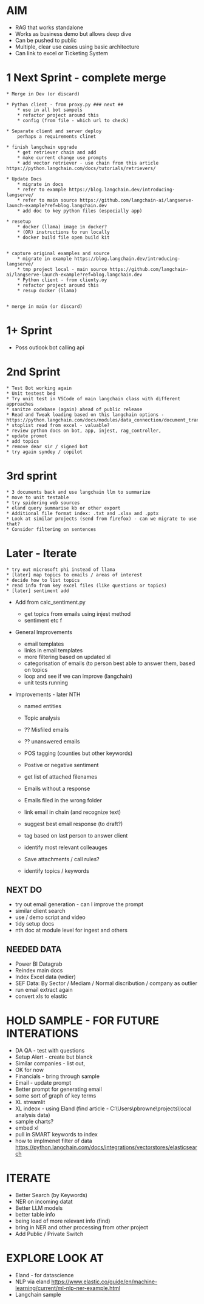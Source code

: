 # AIM
* RAG that works standalone
* Works as business demo but allows deep dive    
* Can be pushed to public   
* Multiple, clear use cases using basic architecture   
* Can link to excel or Ticketing System  

# 1 Next Sprint - complete merge
	* Merge in Dev (or discard)

	* Python client - from proxy.py ### next ##
		* use in all bot sampels
		* refactor project around this
		* config (from file - which url to check)

	* Separate client and server deploy
		perhaps a requirements clinet

	* finish langchain upgrade
		* get retriever chain and add
		* make current change use prompts
		* add vector retriever - use chain from this article https://python.langchain.com/docs/tutorials/retrievers/

	* Update Docs
		* migrate in docs
		* refer to example https://blog.langchain.dev/introducing-langserve/
		* refer to main source https://github.com/langchain-ai/langserve-launch-example?ref=blog.langchain.dev
		* add doc to key python files (especially app)

	* resetup 
		* docker (llama) image in docker?
		* (OR) instructions to run locally
		* docker build file open build kit


	* capture original examples and source
		* migrate in example https://blog.langchain.dev/introducing-langserve/
		* tmp project local - main source https://github.com/langchain-ai/langserve-launch-example?ref=blog.langchain.dev
		* Python client - from clienty.oy
		* refactor project around this
		* resup docker (llama)


	* merge in main (or discard)

# 1+ Sprint

* Poss outlook bot calling api

# 2nd Sprint
	* Test Bot working again
	* Unit testest bed
	* Try unit test in VSCode of main langchain class with different approaches
	* sanitze codebase (again) ahead of public release
	* Read and Tweak loading based on this langchain options -https://python.langchain.com/docs/modules/data_connection/document_transformers/
	* stoplist read from excel - valuable?
	* review python docs on bot, app, injest, rag_controller,
	* update promot
	* add topics
	* remove dear sir / signed bot
	* try again syndey / copilot

# 3rd sprint
	* 3 documents back and use langchain llm to summarize
	* move to unit testable 
	* try spidering web sources
	* eland query summarise kb or other export
	* Additional file format index: .txt and .xlsx and .pptx
	* Look at similar projects (send from firefox) - can we migrate to use that?
	* Consider filtering on sentences

# Later - Iterate
	* try out microsoft phi instead of llama
	* [later] map topics to emails / areas of interest
	* decide how to list topics
	* read info from key excel files (like questions or topics)
	* [later] sentiment add

* Add from calc_sentiment.py
	* get topics from emails using injest method
	* sentiment etc f

* General Improvements
	* email templates
	* links in email templates
	* more filtering based on updated xl
	* categorisation of emails (to person best able to answer them, based on topics
	* loop and see if we can improve (langchain)
	* unit tests running

* Improvements - later NTH
	* named entities
	* Topic analysis
	* ?? Misfiled emails
	* ?? unanswered emails
	* POS tagging (counties but other keywords)
	* Postive or negative sentiment
	* get list of attached filenames
	* Emails without a response
	* Emails filed in the wrong folder
	* link email in chain (and recognize text)
	* suggest best email response (to draft?)
	* tag based on last person to answer client

	* identify most relevant colleauges
	* Save attachments / call rules?
	* identify topics / keywords



## NEXT DO
* try out email generation - can I improve the prompt
* similar client search
* use / demo script and video
* tidy setup docs
* nth doc at module level for ingest and others


## NEEDED DATA
* Power BI Datagrab
* Reindex main docs
* Index Excel data (wdier)
* SEF Data:  By Sector / Mediam / Normal discribution / company as outlier
* run email extract again
* convert xls to elastic


# HOLD SAMPLE - FOR FUTURE INTERATIONS 
* DA QA - test with questions
* Setup Alert - create but blanck
* Similar companies - list out, 
* OK for now
* Financials - bring through sample	
* Email - update prompt
* Better prompt for generating email
* some sort of graph of key terms
* XL streamlit
* XL indeox - using Eland (find article - C:\Users\pbrowne\projects\local analysis data)
* sample charts?
* embed xl 
* pull in SMART keywords to index
* how to implmenet filter of data https://python.langchain.com/docs/integrations/vectorstores/elasticsearch

# ITERATE
* Better Search (by Keywords)
* NER on incoming datat
* Better LLM models
* better table info
* being load of more relevant info (find)
* bring in NER and other processing from other project
* Add Public / Private Switch

# EXPLORE LOOK AT
* Eland - for datascience 
* NLP via eland https://www.elastic.co/guide/en/machine-learning/current/ml-nlp-ner-example.html
* Langchain sample
